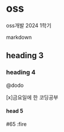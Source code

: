 # oss
oss개발 2024 1학기

markdown
## heading 3
### heading 4

@dodo

[x]금요일에 한 코딩공부
	
#### head 5


#65
:fire

